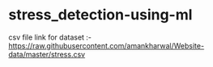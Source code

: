 # stress_detection-using-ml


csv file link for dataset :-https://raw.githubusercontent.com/amankharwal/Website-data/master/stress.csv
